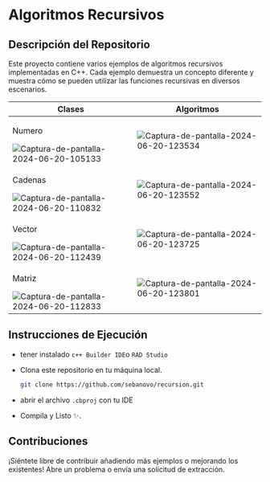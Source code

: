 ﻿# Algoritmos Recursivos

## Descripción del Repositorio

Este proyecto contiene varios ejemplos de algoritmos recursivos implementadas en C++. Cada
ejemplo demuestra un concepto diferente y muestra cómo se pueden utilizar las funciones
recursivas en diversos escenarios.

<table>
  <thead>
    <tr>
      <th>Clases</th>
      <th>Algoritmos</th>
    </tr>
  </thead>
  <tbody>
    <tr>
      <td>
        <p>Numero</p>
        <img src="https://i.postimg.cc/rsRBpdv6/Captura-de-pantalla-2024-06-20-105133.png" alt="Captura-de-pantalla-2024-06-20-105133"/>
      </td>
      <td>
        <img src="https://i.postimg.cc/WzJ7Sw1J/Captura-de-pantalla-2024-06-20-123534.png" alt="Captura-de-pantalla-2024-06-20-123534"/>
      </td>
    </tr>
    <tr>
      <td>
        <p>Cadenas</p>
        <img src="https://i.postimg.cc/wxtMNwzz/Captura-de-pantalla-2024-06-20-110832.png" alt="Captura-de-pantalla-2024-06-20-110832"/>
      </td>
      <td>
        <img src="https://i.postimg.cc/d1fB8xwY/Captura-de-pantalla-2024-06-20-123552.png" alt="Captura-de-pantalla-2024-06-20-123552"/>
      </td>
    </tr>
    <tr>
      <td>
        <p>Vector</p>
        <img src="https://i.postimg.cc/9z3vwmhD/Captura-de-pantalla-2024-06-20-112439.png" alt="Captura-de-pantalla-2024-06-20-112439"/>
      </td>
      <td>
        <img src="https://i.postimg.cc/d04n00fD/Captura-de-pantalla-2024-06-20-123725.png" alt="Captura-de-pantalla-2024-06-20-123725"/>
      </td>
    </tr>
    <tr>
      <td>
        <p>Matriz</p>
        <img src="https://i.postimg.cc/RCjFLwCH/Captura-de-pantalla-2024-06-20-112833.png" alt="Captura-de-pantalla-2024-06-20-112833"/>
      </td>
      <td>
        <img src="https://i.postimg.cc/63qc4Xsc/Captura-de-pantalla-2024-06-20-123801.png" alt="Captura-de-pantalla-2024-06-20-123801"/>
      </td>
    </tr>
  </tbody>
</table>

## Instrucciones de Ejecución

- tener instalado `c++ Builder IDE`o `RAD Studio`

- Clona este repositorio en tu máquina local.

  ```bash
  git clone https://github.com/sebanovo/recursion.git
  ```

- abrir el archivo `.cbproj` con tu IDE

- Compila y Listo ✨.

## Contribuciones

¡Siéntete libre de contribuir añadiendo más ejemplos o mejorando los existentes! Abre un
problema o envía una solicitud de extracción.

